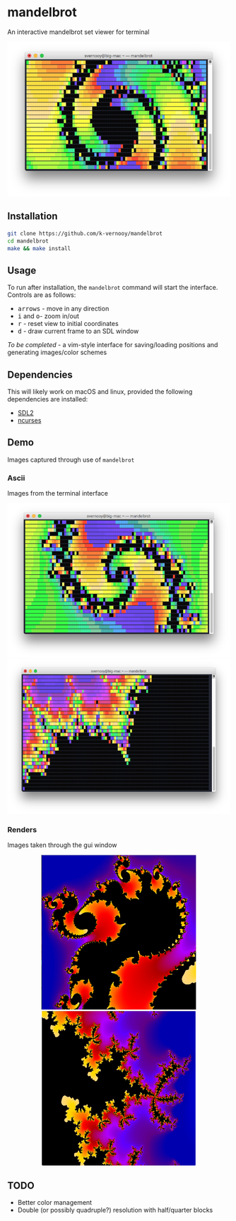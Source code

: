 # mandelbrot
An interactive mandelbrot set viewer for terminal  

<img src=docs/gui3.png height=350px>

## Installation
```bash
git clone https://github.com/k-vernooy/mandelbrot
cd mandelbrot
make && make install
```

## Usage

To run after installation, the `mandelbrot` command will start the interface. Controls are as follows:
- <kbd>arrows</kbd> - move in any direction
- <kbd>i</kbd> and <kbd>o</kbd>- zoom in/out
- <kbd>r</kbd> - reset view to initial coordinates
- <kbd>d</kbd> - draw current frame to an SDL window

*To be completed* - a vim-style interface for saving/loading positions and generating images/color schemes

## Dependencies
This will likely work on macOS and linux, provided the following dependencies are installed:
- [SDL2](https://www.libsdl.org/download-2.0.php)
- [ncurses](https://invisible-island.net/ncurses/)


## Demo
Images captured through use of `mandelbrot`  
### Ascii
Images from the terminal interface   
<center>
<img height=350px src=docs/ascii1.png>
<img height=350px src=docs/ascii2.png>
</center>

### Renders
Images taken through the gui window  
<center>
<img src=docs/gui2.png height=350px><img src=docs/gui1.png height=350px>
</center>

## TODO
- Better color management
- Double (or possibly quadruple?) resolution with half/quarter blocks

